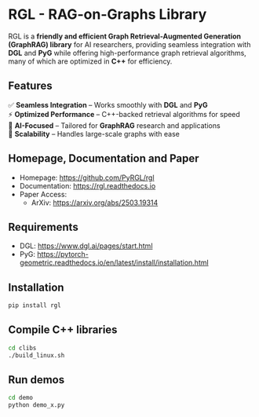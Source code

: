 <!-- include logo svg in this markdown -->
<!-- <p align="center">
    <img src="rgl-logo.png" width="400"/>
</p> -->

# RGL - RAG-on-Graphs Library  

RGL is a **friendly and efficient Graph Retrieval-Augmented Generation (GraphRAG) library** for AI researchers, providing seamless integration with **DGL** and **PyG** while offering high-performance graph retrieval algorithms, many of which are optimized in **C++** for efficiency. 

## Features  
✅ **Seamless Integration** – Works smoothly with **DGL** and **PyG**  
⚡ **Optimized Performance** – C++-backed retrieval algorithms for speed  
🧠 **AI-Focused** – Tailored for **GraphRAG** research and applications  
🔗 **Scalability** – Handles large-scale graphs with ease  

## Homepage, Documentation and Paper

- Homepage: https://github.com/PyRGL/rgl
- Documentation: https://rgl.readthedocs.io
- Paper Access:
    - ArXiv: https://arxiv.org/abs/2503.19314

## Requirements

- DGL: https://www.dgl.ai/pages/start.html
- PyG: https://pytorch-geometric.readthedocs.io/en/latest/install/installation.html

## Installation

```bash
pip install rgl
```

## Compile C++ libraries

```bash
cd clibs
./build_linux.sh
```

## Run demos

```bash
cd demo
python demo_x.py
```
